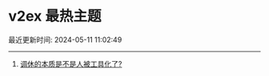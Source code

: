# v2ex 最热主题

最近更新时间: 2024-05-11 11:02:49

--- 
1. [调休的本质是不是人被工具化了?](https://www.v2ex.com/t/1039657) 
